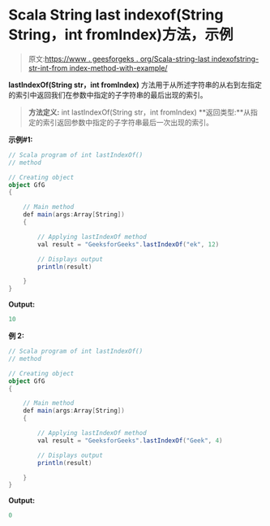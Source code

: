 # Scala String last indexof(String String，int fromIndex)方法，示例

> 原文:[https://www . geesforgeks . org/Scala-string-last indexofstring-str-int-from index-method-with-example/](https://www.geeksforgeeks.org/scala-string-lastindexofstring-str-int-fromindex-method-with-example/)

**lastIndexOf(String str，int fromIndex)** 方法用于从所述字符串的从右到左指定的索引中返回我们在参数中指定的子字符串的最后出现的索引。

> **方法定义:** int lastIndexOf(String str，int fromIndex)
> **返回类型:**从指定的索引返回参数中指定的子字符串最后一次出现的索引。

**示例#1:**

```scala
// Scala program of int lastIndexOf()
// method

// Creating object
object GfG
{ 

    // Main method
    def main(args:Array[String])
    {

        // Applying lastIndexOf method
        val result = "GeeksforGeeks".lastIndexOf("ek", 12)

        // Displays output
        println(result)

    }
} 
```

**Output:**

```scala
10

```

**例 2:**

```scala
// Scala program of int lastIndexOf()
// method

// Creating object
object GfG
{ 

    // Main method
    def main(args:Array[String])
    {

        // Applying lastIndexOf method
        val result = "GeeksforGeeks".lastIndexOf("Geek", 4)

        // Displays output
        println(result)

    }
} 
```

**Output:**

```scala
0

```